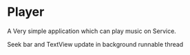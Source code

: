 # Player

A Very simple application which can play music on Service.

Seek bar and TextView update in background runnable thread
